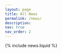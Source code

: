 ```yaml
---
layout: page
title: All News
permalink: /news/
description: 
nav: true
nav_order: 2
---
```


{% include news.liquid %}
